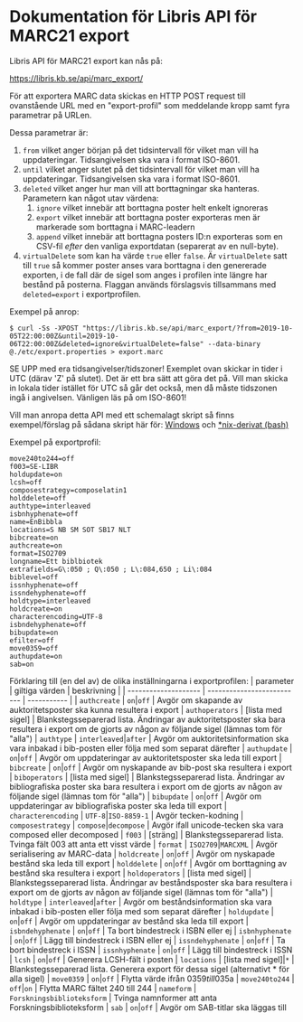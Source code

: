 # Dokumentation för Libris API för MARC21 export

Libris API för MARC21 export kan nås på:

https://libris.kb.se/api/marc_export/

För att exportera MARC data skickas en HTTP POST request till ovanstående URL med en "export-profil" som meddelande kropp samt fyra parametrar på URLen.

Dessa parametrar är:

1. `from` vilket anger början på det tidsintervall för vilket man vill ha uppdateringar. Tidsangivelsen ska vara i format ISO-8601.
1. `until` vilket anger slutet på det tidsintervall för vilket man vill ha uppdateringar. Tidsangivelsen ska vara i format ISO-8601.
1. `deleted` vilket anger hur man vill att borttagningar ska hanteras. Parametern kan något utav värdena:
   1. `ignore` vilket innebär att borttagna poster helt enkelt ignoreras
   1. `export` vilket innebär att borttagna poster exporteras men är markerade som borttagna i MARC-leadern
   1. `append` vilket innebär att borttagna posters ID:n exporteras som en CSV-fil _efter_ den vanliga exportdatan (separerat av en null-byte).
1. `virtualDelete` som kan ha värde `true` eller `false`. Är `virtualDelete` satt till `true` så kommer poster anses vara borttagna i den genererade exporten, i de fall där de sigel som anges i profilen inte längre har bestånd på posterna. Flaggan används förslagsvis tillsammans med `deleted=export` i exportprofilen.

Exempel på anrop:
```
$ curl -Ss -XPOST "https://libris.kb.se/api/marc_export/?from=2019-10-05T22:00:00Z&until=2019-10-06T22:00:00Z&deleted=ignore&virtualDelete=false" --data-binary @./etc/export.properties > export.marc

```

SE UPP med era tidsangivelser/tidszoner! Exemplet ovan skickar in tider i UTC (därav 'Z' på slutet). Det är ett bra sätt att göra det på. Vill man skicka in lokala tider istället för UTC så går det också, men då måste tidszonen ingå i angivelsen. Vänligen läs på om ISO-8601!

Vill man anropa detta API med ett schemalagt skript så finns exempel/förslag på sådana skript här för:
[Windows](https://github.com/libris/librisxl/blob/master/marc_export/examplescripts/export_windows.bat)
och
[*nix-derivat (bash)](https://github.com/libris/librisxl/blob/master/marc_export/examplescripts/export_nix.sh)


Exempel på exportprofil:
```
move240to244=off
f003=SE-LIBR
holdupdate=on
lcsh=off
composestrategy=composelatin1
holddelete=off
authtype=interleaved
isbnhyphenate=off
name=EnBibbla
locations=S NB SM SOT SB17 NLT
bibcreate=on
authcreate=on
format=ISO2709
longname=Ett biblbiotek
extrafields=G\:050 ; Q\:050 ; L\:084,650 ; Li\:084
biblevel=off
issnhyphenate=off
issndehyphenate=off
holdtype=interleaved
holdcreate=on
characterencoding=UTF-8
isbndehyphenate=off
bibupdate=on
efilter=off
move0359=off
authupdate=on
sab=on

```

Förklaring till (en del av) de olika inställningarna i exportprofilen:
| parameter            | giltiga värden             | beskrivning |
| -------------------- | -------------------------- | ----------- |
| `authcreate`         | `on`\|`off`                | Avgör om skapande av auktoritetsposter ska kunna resultera i export
| `authoperators`      | [lista med sigel]          | Blankstegsseparerad lista. Ändringar av auktoritetsposter ska bara resultera i export om de gjorts av någon av följande sigel (lämnas tom för "alla")
| `authtype`           | `interleaved`\|`after`     | Avgör om auktoritetsinformation ska vara inbakad i bib-posten eller följa med som separat därefter
| `authupdate`         | `on`\|`off`                | Avgör om uppdateringar av auktoritetsposter ska leda till export
| `bibcreate`          | `on`\|`off`                | Avgör om nyskapande av bib-post ska resultera i export
| `biboperators`       | [lista med sigel]          | Blankstegsseparerad lista. Ändringar av bibliografiska poster ska bara resultera i export om de gjorts av någon av följande sigel (lämnas tom för "alla")
| `bibupdate`          | `on`\|`off`                | Avgör om uppdateringar av bibliografiska poster ska leda till export
| `characterencoding`  | `UTF-8`\|`ISO-8859-1`      | Avgör tecken-kodning
| `composestrategy`    | `compose`\|`decompose`     | Avgör ifall unicode-tecken ska vara composed eller decomposed
| `f003`               | [sträng]                   | Blankstegsseparerad lista. Tvinga fält 003 att anta ett visst värde
| `format`             | `ISO2709`\|`MARCXML`       | Avgör serialisering av MARC-data
| `holdcreate`         | `on`\|`off`                | Avgör om nyskapade bestånd ska leda till export
| `holddelete`         | `on`\|`off`                | Avgör om borttagning av bestånd ska resultera i export
| `holdoperators`      | [lista med sigel]          | Blankstegsseparerad lista. Ändringar av beståndsposter ska bara resultera i export om de gjorts av någon av följande sigel (lämnas tom för "alla")
| `holdtype`           | `interleaved`\|`after`     | Avgör om beståndsinformation ska vara inbakad i bib-posten eller följa med som separat därefter
| `holdupdate`         | `on`\|`off`                | Avgör om uppdateringar av bestånd ska leda till export
| `isbndehyphenate`    | `on`\|`off`                | Ta bort bindestreck i ISBN eller ej
| `isbnhyphenate`      | `on`\|`off`                | Lägg till bindestreck i ISBN eller ej
| `issndehyphenate`    | `on`\|`off`                | Ta bort bindestreck i ISSN
| `issnhyphenate`      | `on`\|`off`                | Lägg till bindestreck i ISSN
| `lcsh`               | `on`\|`off`                | Generera LCSH-fält i posten
| `locations`          | [lista med sigel]\|`*`     | Blankstegsseparerad lista. Generera export för dessa sigel (alternativt * för alla sigel)
| `move0359`           | `on`\|`off`                | Flytta värde ifrån 035$9 till 035$a
| `move240to244`       | `off`|`on`                 | Flytta MARC fältet 240 till 244
| `nameform`           | `Forskningsbiblioteksform` | Tvinga namnformer att anta Forskningsbiblioteksform
| `sab`                | `on`\|`off`                | Avgör om SAB-titlar ska läggas till
